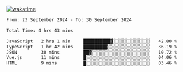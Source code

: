 [![wakatime](https://wakatime.com/badge/user/702d7a0d-6421-40c6-be4d-9b18f6ca91d5.svg)](https://wakatime.com/@702d7a0d-6421-40c6-be4d-9b18f6ca91d5)

<!--START_SECTION:waka-->

```txt
From: 23 September 2024 - To: 30 September 2024

Total Time: 4 hrs 43 mins

JavaScript   2 hrs 1 min     ██████████▓░░░░░░░░░░░░░░   42.80 %
TypeScript   1 hr 42 mins    █████████░░░░░░░░░░░░░░░░   36.19 %
JSON         30 mins         ██▓░░░░░░░░░░░░░░░░░░░░░░   10.72 %
Vue.js       11 mins         █░░░░░░░░░░░░░░░░░░░░░░░░   04.06 %
HTML         9 mins          █░░░░░░░░░░░░░░░░░░░░░░░░   03.46 %
```

<!--END_SECTION:waka-->